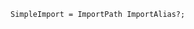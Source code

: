 <!-- This file is generated automatically by infrastructure scripts. Please don't edit by hand. -->

```{ .ebnf .slang-ebnf #SimpleImport }
SimpleImport = ImportPath ImportAlias?;
```
